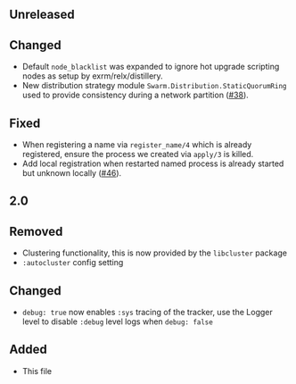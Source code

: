 ## Unreleased

## Changed

- Default `node_blacklist` was expanded to ignore hot upgrade scripting
  nodes as setup by exrm/relx/distillery.
- New distribution strategy module `Swarm.Distribution.StaticQuorumRing` used to
  provide consistency during a network partition ([#38](https://github.com/bitwalker/swarm/pull/38)).

## Fixed

- When registering a name via `register_name/4` which is already registered,
  ensure the process we created via `apply/3` is killed.
- Add local registration when restarted named process is already started but unknown locally ([#46](https://github.com/bitwalker/swarm/pull/46)).

## 2.0

## Removed

- Clustering functionality, this is now provided by the `libcluster` package
- `:autocluster` config setting

## Changed

- `debug: true` now enables `:sys` tracing of the tracker, use the Logger level
  to disable `:debug` level logs when `debug: false`

## Added

- This file
